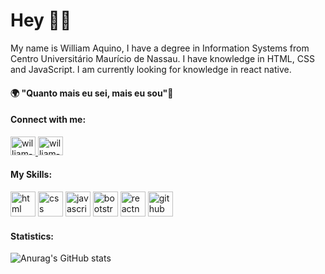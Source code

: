 # Hey 👋🏿

My name is William Aquino, I have a degree in Information Systems from Centro Universitário Maurício de Nassau. I have knowledge in HTML, CSS and JavaScript. I am currently looking for knowledge in react native.

#### 🌍 "Quanto mais eu sei, mais eu sou"🧠

#### Connect with me:
<a href="https://www.linkedin.com/in/william-aquino-7ba42a165/">
    <img height="30" width="40" src="https://cdn.jsdelivr.net/npm/simple-icons@3.0.1/icons/linkedin.svg" alt="william-linkedin" style="max-width: 100%;" >
    </a>
<a href="https://www.instagram.com/_williamaquino/?igshid=1izwse699toiz" target="_blank">
    <img height="30" width="40" src="https://cdn.jsdelivr.net/npm/simple-icons@3.0.1/icons/instagram.svg" alt="william-instagram" style="max-width: 100%;"></a>

#### My Skills:
<img src="https://cdn.icon-icons.com/icons2/1488/PNG/512/5352-html5_102567.png" alt="html" width="40" height="40" style="max-width: 100%;"></img>
<img src="https://cdn.icon-icons.com/icons2/2107/PNG/512/file_type_css_icon_130661.png" alt="css" width="40" height="40" style="max-width: 100%;"></img>
<img src="https://cdn.icon-icons.com/icons2/2415/PNG/512/bootstrap_plain_wordmark_logo_icon_146620.png" alt="javascript" width="40" height="40" style="max-width: 100%;"></img>
<img src="https://cdn.icon-icons.com/icons2/2108/PNG/512/javascript_icon_130900.png" alt="bootstrap" width="40" height="40" style="max-width: 100%;"></img>
<img src= "https://cdn.icon-icons.com/icons2/2415/PNG/512/react_original_wordmark_logo_icon_146375.png" alt="reactnative" width="40" height="40" style="max-width: 100%;"></img>
<img src="https://cdn.icon-icons.com/icons2/936/PNG/512/github-logo_icon-icons.com_73546.png" alt="github" width="40" height="40" style="max-width: 100%;"></img>


#### Statistics:

![Anurag's GitHub stats](https://github-readme-stats.vercel.app/api?username=williamaquino12&show_icons=true&theme=dark)

